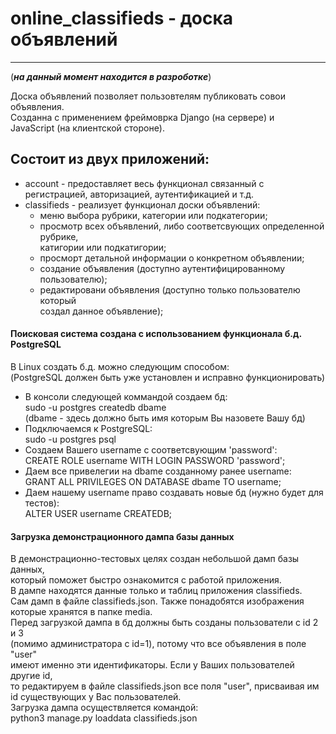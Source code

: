 # online_classifieds - доска объявлений
---

(**_на данный момент находится в разроботке_**)

Доска объявлений позволяет пользовтелям публиковать совои объявления.  
Созданна с применением фреймоврка Django (на сервере) и  
JavaScript (на клиентской стороне).  

## Состоит из двух приложений:
- account - предоставляет весь функционал связанный с  
  регистрацией, авторизацией, аутентификацией и т.д.  
- classifieds - реализует функционал доски объявлений:  
    - меню выбора рубрики, категории или подкатегории;  
    - просмотр всех объявлений, либо соответсвующих определенной рубрике,  
      катигории или подкатигории;  
    - просморт детальной информации о конкретном объявлении;  
    - создание объявления (доступно аутентифицированному пользователю);  
    - редактировани объявления (доступно только пользователю который  
        создал данное объявление);  

#### Поисковая система создана с использованием функционала б.д. PostgreSQL
В Linux создать б.д. можно следующим способом:  
(PostgreSQL должен быть уже установлен и исправно функционировать)  
- В консоли следующей коммандой создаем бд:  
    sudo -u postgres createdb dbame  
    (dbame - здесь должно быть имя которым Вы назовете Вашу бд)  
- Подключаемся к PostgreSQL:  
    sudo -u postgres psql  
- Создаем Вашего username с соответсвующим 'password':  
    CREATE ROLE username WITH LOGIN PASSWORD 'password';  
- Даем все привелегии на dbame созданному ранее username:  
    GRANT ALL PRIVILEGES ON DATABASE dbame TO username;  
- Даем нашему username право создавать новые бд (нужно будет для тестов):  
    ALTER USER username CREATEDB;  

#### Загрузка демонстрационного дампа базы данных
В демонстрационно-тестовых целях создан небольшой дамп базы данных,  
который поможет быстро ознакомится с работой приложения.  
В дампе находятся данные только и таблиц приложения classifieds.  
Сам дамп в файле classifieds.json. Также понадобятся изображения  
которые хранятся в папке media.  
Перед загрузкой дампа в бд должны быть созданы пользователи с id 2 и 3  
(помимо администратора с id=1), потому что все объявления в поле "user"  
имеют именно эти идентификаторы. Если у Ваших пользователей другие id,  
то редактируем в файле classifieds.json все поля "user", присваивая им  
id существующих у Вас пользователей.  
Загрузка дампа осуществляется командой:  
python3 manage.py loaddata classifieds.json  

